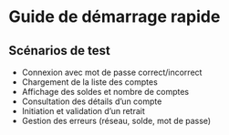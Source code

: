 # Guide de démarrage rapide

## Scénarios de test

- Connexion avec mot de passe correct/incorrect
- Chargement de la liste des comptes
- Affichage des soldes et nombre de comptes
- Consultation des détails d’un compte
- Initiation et validation d’un retrait
- Gestion des erreurs (réseau, solde, mot de passe)
